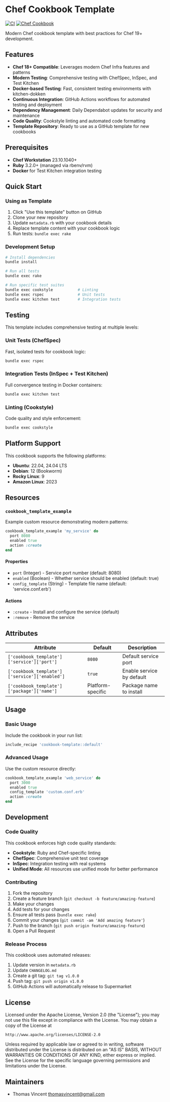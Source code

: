 # Chef Cookbook Template

[![CI](https://github.com/thomasvincent/chef-cookbook-template/workflows/CI/badge.svg)](https://github.com/thomasvincent/chef-cookbook-template/actions)
[![Chef Cookbook](https://img.shields.io/cookbook/v/cookbook-template.svg)](https://supermarket.chef.io/cookbooks/cookbook-template)

Modern Chef cookbook template with best practices for Chef 19+ development.

## Features

- **Chef 18+ Compatible**: Leverages modern Chef Infra features and patterns
- **Modern Testing**: Comprehensive testing with ChefSpec, InSpec, and Test Kitchen
- **Docker-based Testing**: Fast, consistent testing environments with kitchen-dokken
- **Continuous Integration**: GitHub Actions workflows for automated testing and deployment
- **Dependency Management**: Daily Dependabot updates for security and maintenance
- **Code Quality**: Cookstyle linting and automated code formatting
- **Template Repository**: Ready to use as a GitHub template for new cookbooks

## Prerequisites

- **Chef Workstation** 23.10.1040+
- **Ruby** 3.2.0+ (managed via rbenv/rvm)
- **Docker** for Test Kitchen integration testing

## Quick Start

### Using as Template

1. Click "Use this template" button on GitHub
2. Clone your new repository
3. Update `metadata.rb` with your cookbook details
4. Replace template content with your cookbook logic
5. Run tests: `bundle exec rake`

### Development Setup

```bash
# Install dependencies
bundle install

# Run all tests
bundle exec rake

# Run specific test suites
bundle exec cookstyle           # Linting
bundle exec rspec               # Unit tests
bundle exec kitchen test        # Integration tests
```

## Testing

This template includes comprehensive testing at multiple levels:

### Unit Tests (ChefSpec)
Fast, isolated tests for cookbook logic:
```bash
bundle exec rspec
```

### Integration Tests (InSpec + Test Kitchen)
Full convergence testing in Docker containers:
```bash
bundle exec kitchen test
```

### Linting (Cookstyle)
Code quality and style enforcement:
```bash
bundle exec cookstyle
```

## Platform Support

This cookbook supports the following platforms:

- **Ubuntu**: 22.04, 24.04 LTS
- **Debian**: 12 (Bookworm)
- **Rocky Linux**: 9
- **Amazon Linux**: 2023

## Resources

### `cookbook_template_example`

Example custom resource demonstrating modern patterns:

```ruby
cookbook_template_example 'my_service' do
  port 8080
  enabled true
  action :create
end
```

#### Properties

- `port` (Integer) - Service port number (default: 8080)
- `enabled` (Boolean) - Whether service should be enabled (default: true)
- `config_template` (String) - Template file name (default: 'service.conf.erb')

#### Actions

- `:create` - Install and configure the service (default)
- `:remove` - Remove the service

## Attributes

| Attribute | Default | Description |
|-----------|---------|-------------|
| `['cookbook_template']['service']['port']` | `8080` | Default service port |
| `['cookbook_template']['service']['enabled']` | `true` | Enable service by default |
| `['cookbook_template']['package']['name']` | Platform-specific | Package name to install |

## Usage

### Basic Usage

Include the cookbook in your run list:

```ruby
include_recipe 'cookbook-template::default'
```

### Advanced Usage

Use the custom resource directly:

```ruby
cookbook_template_example 'web_service' do
  port 3000
  enabled true
  config_template 'custom.conf.erb'
  action :create
end
```

## Development

### Code Quality

This cookbook enforces high code quality standards:

- **Cookstyle**: Ruby and Chef-specific linting
- **ChefSpec**: Comprehensive unit test coverage
- **InSpec**: Integration testing with real systems
- **Unified Mode**: All resources use unified mode for better performance

### Contributing

1. Fork the repository
2. Create a feature branch (`git checkout -b feature/amazing-feature`)
3. Make your changes
4. Add tests for your changes
5. Ensure all tests pass (`bundle exec rake`)
6. Commit your changes (`git commit -am 'Add amazing feature'`)
7. Push to the branch (`git push origin feature/amazing-feature`)
8. Open a Pull Request

### Release Process

This cookbook uses automated releases:

1. Update version in `metadata.rb`
2. Update `CHANGELOG.md`
3. Create a git tag: `git tag v1.0.0`
4. Push tag: `git push origin v1.0.0`
5. GitHub Actions will automatically release to Supermarket

## License

Licensed under the Apache License, Version 2.0 (the "License");
you may not use this file except in compliance with the License.
You may obtain a copy of the License at

    http://www.apache.org/licenses/LICENSE-2.0

Unless required by applicable law or agreed to in writing, software
distributed under the License is distributed on an "AS IS" BASIS,
WITHOUT WARRANTIES OR CONDITIONS OF ANY KIND, either express or implied.
See the License for the specific language governing permissions and
limitations under the License.

## Maintainers

- Thomas Vincent <thomasvincent@gmail.com>